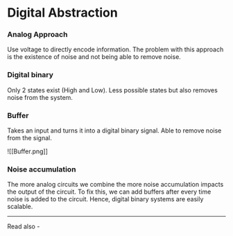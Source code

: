 # Digital Abstraction

### Analog Approach
Use voltage to directly encode information. The problem with this approach is the existence of noise and not being able to remove noise.

### Digital binary
Only 2 states exist (High and Low). Less possible states but also removes noise from the system.

### Buffer
Takes an input and turns it into a digital binary signal. Able to remove noise from the signal.

![[Buffer.png]]

### Noise accumulation

The more analog circuits we combine the more noise accumulation impacts the output of the circuit. 
To fix this, we can add buffers after every time noise is added to the circuit. Hence, digital binary systems are easily scalable.



---
Read also - 